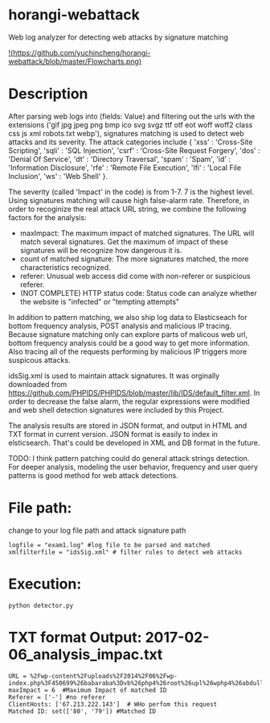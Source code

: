 # horangi-webattack
Web log analyzer for detecting web attacks by signature matching

[!(https://github.com/yuchincheng/horangi-webattack/blob/master/Flowcharts.png)]((https://github.com/yuchincheng/horangi-webattack/blob/master/Flowcharts.png))

# Description #
After parsing web logs into (fields: Value) and filtering out the urls with the extensions ('gif jpg jpeg png bmp ico svg svgz ttf otf eot woff woff2 class css js xml robots.txt webp'), signatures matching is used to
detect web attacks and its severity.  The attack categories include {
    'xss'   : 'Cross-Site Scripting',
    'sqli'  : 'SQL Injection',
    'csrf'  : 'Cross-Site Request Forgery',
    'dos'   : 'Denial Of Service',
    'dt'    : 'Directory Traversal',
    'spam'  : 'Spam',
    'id'    : 'Information Disclosure',
    'rfe'   : 'Remote File Execution',
    'lfi'   : 'Local File Inclusion',
    'ws'    : 'Web Shell'
}.

The severity (called 'Impact' in the code) is from 1-7. 7 is the highest level.  Using signatures matching will cause high false-alarm rate. Therefore, in order to recoginize the real attack URL string, we combine the following factors for the analysis:

- maxImpact: The maximum impact of matched signatures. The URL will match several signatures. Get the maximum of impact of these signatures will be recognize how dangerous it is.
- count of matched signature: The more signatures matched, the more characteristics recognized.
- referer: Unusual web access did come with non-referer or suspicious referer.
- (NOT COMPLETE) HTTP status code: Status code can analyze whether the website is "infected" or "tempting attempts" 

In addition to pattern matching, we also ship log data to Elasticseach for bottom frequency analysis, POST analysis and malicious IP tracing. Because signature matching only can explore parts of malicous web url, bottom frequency analysis could be a good way to get more information. Also tracing all of the requests performing by malicious IP triggers more suspicous attacks.

idsSig.xml is used to maintain attack signatures. It was orginally downloaded from https://github.com/PHPIDS/PHPIDS/blob/master/lib/IDS/default_filter.xml.  In order to decrease the false alarm, the regular expressions were modified and web shell detection signatures were included by this Project.

The analysis results are stored in JSON format, and output in HTML and TXT format in current version. JSON format is easily to index in elsticsearch. That's could be developed in XML and DB format in the future.

TODO:
I think pattern patching could do general attack strings detection. For deeper analysis,  modeling the user behavior, frequency and user query patterns is good method for web attack detections.


# File path: #

change to your log file path and attack signature path
```
logfile = "exam1.log" #log file to be parsed and matched
xmlfilterfile = "idsSig.xml" # filter rules to detect web attacks
```

# Execution: #
```
python detector.py
```

# TXT format Output: 2017-02-06_analysis_impac.txt #
```
URL = %2Fwp-content%2Fuploads%2F2014%2F06%2Fwp-index.php%3F450699%26babaraba%3Dvb%26php4%26root%26upl%26wphp4%26abdullkarem%26wp%26module%26php%26php5%26wphp5
maxImpact = 6  #Maximum Impact of matched ID
Referer = ['-'] #no referer
ClientHosts: ['67.213.222.143']  # WHo perfom this request
Matched ID: set(['80', '79']) #Matched ID
```

